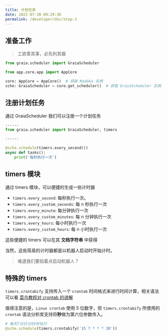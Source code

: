 ```yaml
---
title: 计划任务
date: 2022-07-30 09:29:36
permalink: /developer/doc/step-3
---
```


## 准备工作

> 工欲善其事，必先利其器

``` python
from graia.scheduler import GraiaScheduler

from app.core.app import AppCore

core: AppCore = AppCore()  # 获取 Madoka 实例
sche: GraiaScheduler = core.get_scheduler()  # 获取 GraiaScheduler 实例
```

## 注册计划任务

通过 GraiaScheduler 我们可以注册一个计划任务

``` python
······
from graia.scheduler import GraiaScheduler, timers

······

@sche.schedule(timers.every_second())
async def tasks():
    print('每秒执行一次')
```

## timers 模块

通过 timers 模块，可以便捷的生成一些计时器

- `timers.every_second`: 每秒执行一次。
- `timers.every_custom_seconds`: 每 n 秒执行一次
- `timers.every_minute`: 每分钟执行一次
- `timers.every_custom_minutes`: 每 n 分钟执行一次
- `timers.every_hours`: 每小时执行一次
- `timers.every_custom_hours`: 每 n 小时执行一次

这些便捷的 timers 可以在其 **文档字符串** 中获得

当然，这些简易的计时器都是以机器人启动时开始计时。

> 难道我们要掐着点启动机器人？

## 特殊的 timers

`timers.crontabify` 支持传入一个 `crontab` 时间格式来进行时间计算，相关语法可以看 [菜鸟教程对 crontab 的讲解](https://www.runoob.com/linux/linux-comm-crontab.html)

值得注意的是，`Linux crontab` 使用 5 位数字，但 `timers.crontabify` 所使用的 `crontab` 语法分析库支持将**秒**做为第六位参数传入。

``` python
# 每天7点15分30秒执行
@sche.schedule(timers.crontabify('15 7 * * * 30'))
```
